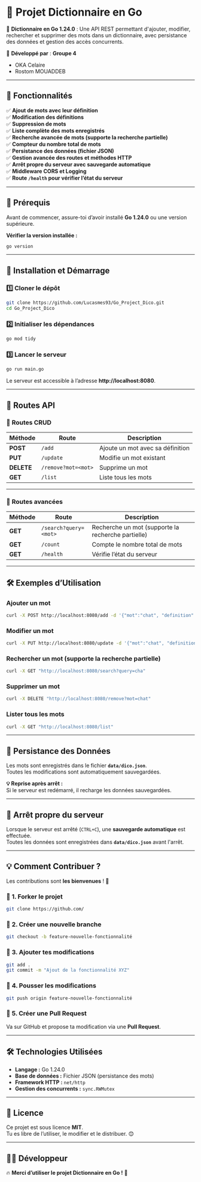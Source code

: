 # 📖 **Projet Dictionnaire en Go**
🚀 **Dictionnaire en Go 1.24.0** : Une API REST permettant d'ajouter, modifier, rechercher et supprimer des mots dans un dictionnaire, avec persistance des données et gestion des accès concurrents.

📌 **Développé par** : **Groupe 4**  
- OKA Celaire
- Rostom MOUADDEB


---

## 🌟 **Fonctionnalités**
✅ **Ajout de mots avec leur définition**  
✅ **Modification des définitions**  
✅ **Suppression de mots**  
✅ **Liste complète des mots enregistrés**  
✅ **Recherche avancée de mots (supporte la recherche partielle)**  
✅ **Compteur du nombre total de mots**  
✅ **Persistance des données (fichier JSON)**  
✅ **Gestion avancée des routes et méthodes HTTP**  
✅ **Arrêt propre du serveur avec sauvegarde automatique**  
✅ **Middleware CORS et Logging**  
✅ **Route `/health` pour vérifier l’état du serveur**

---

## 🔧 **Prérequis**
Avant de commencer, assure-toi d’avoir installé **Go 1.24.0** ou une version supérieure.

**Vérifier la version installée :**
```sh
go version
```

---

## 🚀 **Installation et Démarrage**
### **1️⃣ Cloner le dépôt**
```sh
git clone https://github.com/Lucasmes93/Go_Project_Dico.git
cd Go_Project_Dico
```

### **2️⃣ Initialiser les dépendances**
```sh
go mod tidy
```

### **3️⃣ Lancer le serveur**
```sh
go run main.go
```
Le serveur est accessible à l’adresse **http://localhost:8080**.

---

## 📡 **Routes API**
### 📍 **Routes CRUD**
| Méthode | Route        | Description |
|---------|-------------|-------------|
| **POST** | `/add`       | Ajoute un mot avec sa définition |
| **PUT**  | `/update`    | Modifie un mot existant |
| **DELETE** | `/remove?mot=<mot>` | Supprime un mot |
| **GET**  | `/list`      | Liste tous les mots |

---

### 📍 **Routes avancées**
| Méthode | Route        | Description |
|---------|-------------|-------------|
| **GET**  | `/search?query=<mot>` | Recherche un mot (supporte la recherche partielle) |
| **GET**  | `/count`      | Compte le nombre total de mots |
| **GET**  | `/health`     | Vérifie l’état du serveur |

---

## 🛠️ **Exemples d’Utilisation**
### **Ajouter un mot**
```sh
curl -X POST http://localhost:8080/add -d '{"mot":"chat", "definition":"Petit félin domestique"}' -H "Content-Type: application/json"
```

### **Modifier un mot**
```sh
curl -X PUT http://localhost:8080/update -d '{"mot":"chat", "definition":"Félin domestique affectueux"}' -H "Content-Type: application/json"
```

### **Rechercher un mot (supporte la recherche partielle)**
```sh
curl -X GET "http://localhost:8080/search?query=cha"
```

### **Supprimer un mot**
```sh
curl -X DELETE "http://localhost:8080/remove?mot=chat"
```

### **Lister tous les mots**
```sh
curl -X GET "http://localhost:8080/list"
```

---

## 💾 **Persistance des Données**
Les mots sont enregistrés dans le fichier **`data/dico.json`**.  
Toutes les modifications sont automatiquement sauvegardées.

**💡 Reprise après arrêt :**  
Si le serveur est redémarré, il recharge les données sauvegardées.

---

## 🛑 **Arrêt propre du serveur**
Lorsque le serveur est arrêté (`CTRL+C`), une **sauvegarde automatique** est effectuée.  
Toutes les données sont enregistrées dans **`data/dico.json`** avant l'arrêt.

---

## 💡 **Comment Contribuer ?**
Les contributions sont **les bienvenues** ! 🎉

### 📌 **1. Forker le projet**
```sh
git clone https://github.com/
```

### 📌 **2. Créer une nouvelle branche**
```sh
git checkout -b feature-nouvelle-fonctionnalité
```

### 📌 **3. Ajouter tes modifications**
```sh
git add .
git commit -m "Ajout de la fonctionnalité XYZ"
```

### 📌 **4. Pousser les modifications**
```sh
git push origin feature-nouvelle-fonctionnalité
```

### 📌 **5. Créer une Pull Request**
Va sur GitHub et propose ta modification via une **Pull Request**.

---

## 🛠 **Technologies Utilisées**
- **Langage :** Go 1.24.0
- **Base de données :** Fichier JSON (persistance des mots)
- **Framework HTTP :** `net/http`
- **Gestion des concurrents :** `sync.RWMutex`

---

## 📝 **Licence**
Ce projet est sous licence **MIT**.  
Tu es libre de l’utiliser, le modifier et le distribuer. 😊

---

## 👨‍💻 **Développeur**

🔥 **Merci d’utiliser le projet Dictionnaire en Go !** 🚀  

